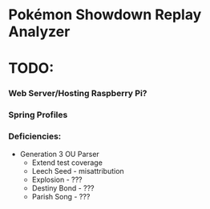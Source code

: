 # Pokémon Showdown Replay Analyzer

# TODO:
### Web Server/Hosting Raspberry Pi?
### Spring Profiles

### Deficiencies:
- Generation 3 OU Parser
  - Extend test coverage 
  - Leech Seed - misattribution 
  - Explosion - ??? 
  - Destiny Bond - ???
  - Parish Song - ???